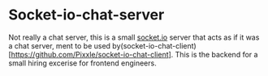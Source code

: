 # Socket-io-chat-server

Not really a chat server, this is a small [socket.io](https://socket.io/) server that acts as if it was a chat server, ment to be used by(socket-io-chat-client)[https://github.com/Pixxle/socket-io-chat-client]. This is the backend for a small hiring excerise for frontend engineers. 
